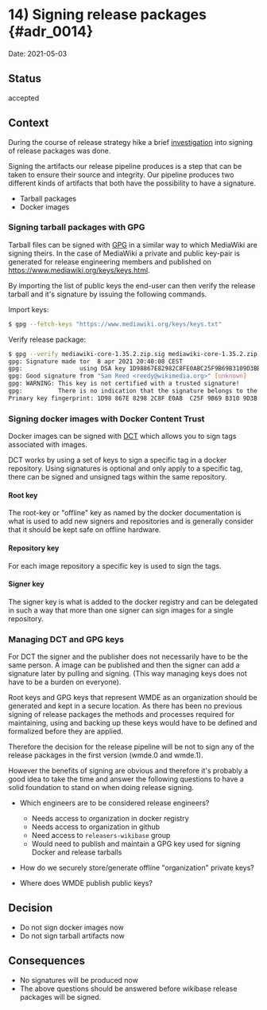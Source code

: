 # 14) Signing release packages {#adr_0014}

Date: 2021-05-03

## Status

accepted

## Context

During the course of release strategy hike a brief [investigation](https://phabricator.wikimedia.org/T272418) into signing of release packages was done.

Signing the artifacts our release pipeline produces is a step that can be taken to ensure their source and integrity. Our pipeline produces two different kinds of artifacts that both have the possibility to have a signature.

- Tarball packages
- Docker images

### Signing tarball packages with GPG

Tarball files can be signed with [GPG](https://gnupg.org/gph/en/manual/x135.html) in a similar way to which MediaWiki are signing theirs. In the case of MediaWiki a private and public key-pair is generated for release engineering members and published on https://www.mediawiki.org/keys/keys.html.

By importing the list of public keys the end-user can then verify the release tarball and it's signature by issuing the following commands.

Import keys:

```sh
$ gpg --fetch-keys "https://www.mediawiki.org/keys/keys.txt"
```

Verify release package:

```sh
$ gpg --verify mediawiki-core-1.35.2.zip.sig mediawiki-core-1.35.2.zip
gpg: Signature made tor  8 apr 2021 20:40:08 CEST
gpg:                using DSA key 1D98867E82982C8FE0ABC25F9B69B3109D3BB7B0
gpg: Good signature from "Sam Reed <reedy@wikimedia.org>" [unknown]
gpg: WARNING: This key is not certified with a trusted signature!
gpg:          There is no indication that the signature belongs to the owner.
Primary key fingerprint: 1D98 867E 8298 2C8F E0AB  C25F 9B69 B310 9D3B B7B0
```

### Signing docker images with Docker Content Trust

Docker images can be signed with [DCT](https://docs.docker.com/engine/security/trust/) which allows you to sign tags associated with images.

DCT works by using a set of keys to sign a specific tag in a docker repository. Using signatures is optional and only apply to a specific tag, there can be signed and unsigned tags within the same repository.

#### Root key

The root-key or "offline" key as named by the docker documentation is what is used to add new signers and repositories and is generally consider that it should be kept safe on offline hardware.

#### Repository key

For each image repository a specific key is used to sign the tags.

#### Signer key

The signer key is what is added to the docker registry and can be delegated in such a way that more than one signer can sign images for a single repository.

### Managing DCT and GPG keys

For DCT the signer and the publisher does not necessarily have to be the same person. A image can be published and then the signer can add a signature later by pulling and signing. (This way managing keys does not have to be a burden on everyone).

Root keys and GPG keys that represent WMDE as an organization should be generated and kept in a secure location. As there has been no previous signing of release packages the methods and processes required for maintaining, using and backing up these keys would have to be defined and formalized before they are applied.

Therefore the decision for the release pipeline will be not to sign any of the release packages in the first version (wmde.0 and wmde.1).

However the benefits of signing are obvious and therefore it's probably a good idea to take the time and answer the following questions to have a solid foundation to stand on when doing release signing.

- Which engineers are to be considered release engineers?

  - Needs access to organization in docker registry
  - Needs access to organization in github
  - Need access to `releasers-wikibase` group
  - Would need to publish and maintain a GPG key used for signing Docker and release tarballs

- How do we securely store/generate offline "organization" private keys?

- Where does WMDE publish public keys?

## Decision

- Do not sign docker images now
- Do not sign tarball artifacts now

## Consequences

- No signatures will be produced now
- The above questions should be answered before wikibase release packages will be signed.
